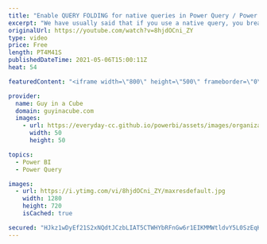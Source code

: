 ```yaml
---
title: "Enable QUERY FOLDING for native queries in Power Query / Power BI"
excerpt: "We have usually said that if you use a native query, you break query folding in Power Query. Interesting. There may be a way to enable it in Power BI! Patrick shows you how.  Chris Webb Blog: https://blog.crossjoin.co.uk/2021/02/21/query-folding-on-sql-queries-in-power-query-using-value-nativequery-and-enablefoldingtrue/"
originalUrl: https://youtube.com/watch?v=8hjdOCni_ZY
type: video
price: Free
length: PT4M41S
publishedDateTime: 2021-05-06T15:00:11Z
heat: 54

featuredContent: "<iframe width=\"800\" height=\"500\" frameborder=\"0\" src=\"https://www.youtube.com/embed/8hjdOCni_ZY\" allow=\"accelerometer; autoplay; encrypted-media; gyroscope; picture-in-picture\" allowfullscreen></iframe>"

provider:
  name: Guy in a Cube
  domain: guyinacube.com
  images:
    - url: https://everyday-cc.github.io/powerbi/assets/images/organizations/guyinacube.com-50x50.jpg
      width: 50
      height: 50

topics:
  - Power BI
  - Power Query

images:
  - url: https://i.ytimg.com/vi/8hjdOCni_ZY/maxresdefault.jpg
    width: 1280
    height: 720
    isCached: true

secured: "HJkz1wDyEf21S2xNQdtJCzbLIAT5CTWHYbRFnGw6r1EIKMMWtldvY5L0SzEqKmpN7wX3Q9BQqg1gX3O84Bpu1YFVtU1ICqjgTbcZHA+1fJIzM4XPI8ZonQoqqe0jFJoVqeSMSwj7Xuqjyy06EUX2imuUetLn+xJw6KslHRtV2r4XrEQ3kaeIsdgoOSOah+tct6jLVKqm+amxMs50FAaKtHRoUkBxVc+WqzOa2LaZo7wERLTI258oFJrcx+SQ36s+ypdbIUwlcpHi55fe8VrUfvkvrd7U5PPpJk2YEb3ianPDtuFstqOEAe+WkoC2/IQckQVnnF8BFffYEtmaZ3+suIL5WO0apppY7IxyPc0drbcqb/3d77viPb1wXaDkGSTLoO4QtkbpypWVpiXyLQcn/JHB6k6NUf/GyV9q8NQ9xq4=;5gXmpBoP6YEAOOzGgUkJ7g=="
---
```



